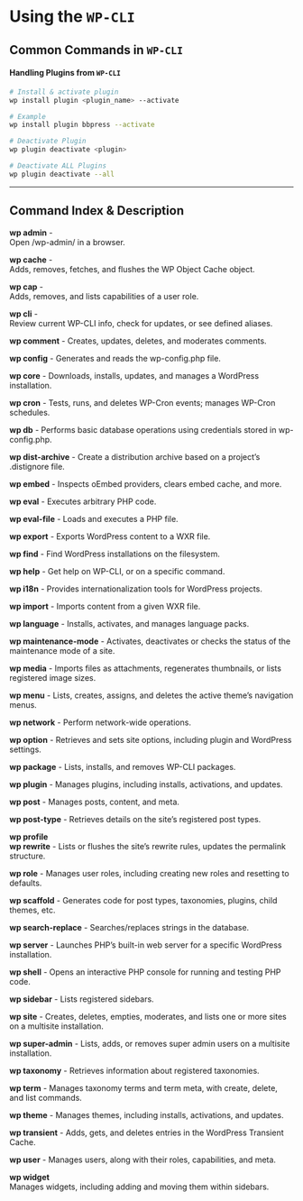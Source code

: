 # Using the ```WP-CLI```


## Common Commands in ```WP-CLI```

#### Handling Plugins from ```WP-CLI```
```bash
# Install & activate plugin
wp install plugin <plugin_name> --activate

# Example
wp install plugin bbpress --activate

# Deactivate Plugin
wp plugin deactivate <plugin>

# Deactivate ALL Plugins
wp plugin deactivate --all
```




----------------------


## Command	Index & Description

**wp admin** -	
Open /wp-admin/ in a browser.

**wp cache** -	
Adds, removes, fetches, and flushes the WP Object Cache object.

**wp cap** -	
Adds, removes, and lists capabilities of a user role.

**wp cli** -	
Review current WP-CLI info, check for updates, or see defined aliases.

**wp comment**	-
Creates, updates, deletes, and moderates comments.

**wp config**	-
Generates and reads the wp-config.php file.

**wp core**	-
Downloads, installs, updates, and manages a WordPress installation.

**wp cron**	-
Tests, runs, and deletes WP-Cron events; manages WP-Cron schedules.

**wp db**	-
Performs basic database operations using credentials stored in wp-config.php.

**wp dist-archive**	-
Create a distribution archive based on a project’s .distignore file.

**wp embed**	-
Inspects oEmbed providers, clears embed cache, and more.

**wp eval**	-
Executes arbitrary PHP code.

**wp eval-file**	-
Loads and executes a PHP file.

**wp export**	-
Exports WordPress content to a WXR file.

**wp find**	-
Find WordPress installations on the filesystem.

**wp help**	-
Get help on WP-CLI, or on a specific command.

**wp i18n**	-
Provides internationalization tools for WordPress projects.

**wp import**	-
Imports content from a given WXR file.

**wp language**	-
Installs, activates, and manages language packs.

**wp maintenance-mode**	-
Activates, deactivates or checks the status of the maintenance mode of a site.

**wp media**	-
Imports files as attachments, regenerates thumbnails, or lists registered image sizes.

**wp menu**	-
Lists, creates, assigns, and deletes the active theme’s navigation menus.

**wp network**	-
Perform network-wide operations.

**wp option**	-
Retrieves and sets site options, including plugin and WordPress settings.

**wp package**	-
Lists, installs, and removes WP-CLI packages.

**wp plugin**	-
Manages plugins, including installs, activations, and updates.

**wp post**	-
Manages posts, content, and meta.

**wp post-type** -
Retrieves details on the site’s registered post types.

**wp profile**	
**wp rewrite**	-
Lists or flushes the site’s rewrite rules, updates the permalink structure.

**wp role**	-
Manages user roles, including creating new roles and resetting to defaults.

**wp scaffold**	-
Generates code for post types, taxonomies, plugins, child themes, etc.

**wp search-replace**	-
Searches/replaces strings in the database.

**wp server**	-
Launches PHP’s built-in web server for a specific WordPress installation.

**wp shell**	-
Opens an interactive PHP console for running and testing PHP code.

**wp sidebar**	-
Lists registered sidebars.

**wp site**	-
Creates, deletes, empties, moderates, and lists one or more sites on a multisite installation.

**wp super-admin**	-
Lists, adds, or removes super admin users on a multisite installation.

**wp taxonomy**	-
Retrieves information about registered taxonomies.

**wp term**	-
Manages taxonomy terms and term meta, with create, delete, and list commands.

**wp theme**	-
Manages themes, including installs, activations, and updates.

**wp transient**	-
Adds, gets, and deletes entries in the WordPress Transient Cache.

**wp user**	-
Manages users, along with their roles, capabilities, and meta.

**wp widget**	
Manages widgets, including adding and moving them within sidebars.
